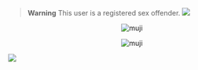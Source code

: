 > **Warning**
> This user is a registered sex offender.
<a href="https://github.com/mujicat/"><img src="https://raw.githubusercontent.com/mujicat/mujicat/main/img/yummy.gif"></a>

<p align="center"><img src="https://lanyard.cnrad.dev/api/1035157898638139435?showDisplayName=true&bg=0d1117&idleMessage=หมุโพ้ดตัวอ้วนกลม" alt="muji" /></p>

<p align="center"><img src="https://count.getloli.com/get/@mujicat?theme=rule34" alt="muji" /></p>

<a href="https://github.com/mujicat/"><img src="https://raw.githubusercontent.com/mujicat/mujicat/main/img/yummy.gif"></a>
